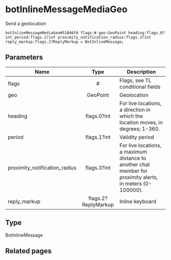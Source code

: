 # botInlineMessageMediaGeo
Send a geolocation

```
botInlineMessageMediaGeo#51846fd flags:# geo:GeoPoint heading:flags.0?int period:flags.1?int proximity_notification_radius:flags.3?int reply_markup:flags.2?ReplyMarkup = BotInlineMessage;
```

## Parameters
| Name | Type | Description |
| ---- | :----: | ----------- |
| flags | # | Flags, see TL conditional fields |
| geo | GeoPoint | Geolocation |
| heading | flags.0?int | For live locations, a direction in which the location moves, in degrees; 1-360. |
| period | flags.1?int | Validity period |
| proximity_notification_radius | flags.3?int | For live locations, a maximum distance to another chat member for proximity alerts, in meters (0-100000). |
| reply_markup | flags.2?ReplyMarkup | Inline keyboard |


## Type
BotInlineMessage

## Related pages
